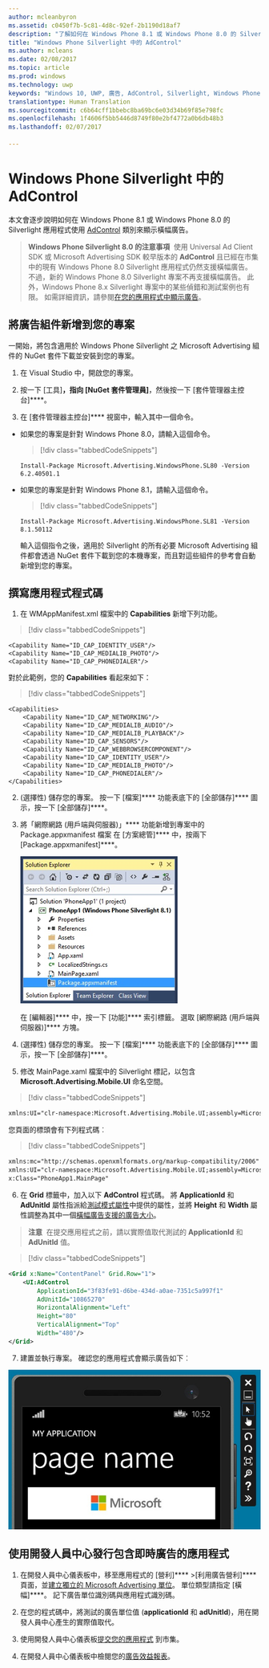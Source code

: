 ```yaml
---
author: mcleanbyron
ms.assetid: c0450f7b-5c81-4d8c-92ef-2b1190d18af7
description: "了解如何在 Windows Phone 8.1 或 Windows Phone 8.0 的 Silverlight 應用程式使用 AdControl 類別來顯示橫幅廣告。"
title: "Windows Phone Silverlight 中的 AdControl"
ms.author: mcleans
ms.date: 02/08/2017
ms.topic: article
ms.prod: windows
ms.technology: uwp
keywords: "Windows 10, UWP, 廣告, AdControl, Silverlight, Windows Phone"
translationtype: Human Translation
ms.sourcegitcommit: c6b64cff1bbebc8ba69bc6e03d34b69f85e798fc
ms.openlocfilehash: 1f4606f5bb5446d8749f80e2bf4772a0b6db48b3
ms.lasthandoff: 02/07/2017

---
```


# <a name="adcontrol-in-windows-phone-silverlight"></a>Windows Phone Silverlight 中的 AdControl

本文會逐步說明如何在 Windows Phone 8.1 或 Windows Phone 8.0 的 Silverlight 應用程式使用 [AdControl](https://msdn.microsoft.com/library/windows/apps/hh524191.aspx) 類別來顯示橫幅廣告。

> **Windows Phone Silverlight 8.0 的注意事項**&nbsp;&nbsp;使用 Universal Ad Client SDK 或 Microsoft Advertising SDK 較早版本的 **AdControl** 且已經在市集中的現有 Windows Phone 8.0 Silverlight 應用程式仍然支援橫幅廣告。 不過，新的 Windows Phone 8.0 Silverlight 專案不再支援橫幅廣告。 此外，Windows Phone 8.x Silverlight 專案中的某些偵錯和測試案例也有限。 如需詳細資訊，請參閱[在您的應用程式中顯示廣告](display-ads-in-your-app.md#silverlight_support)。

## <a name="add-the-advertising-assemblies-to-your-project"></a>將廣告組件新增到您的專案

一開始，將包含適用於 Windows Phone Silverlight 之 Microsoft Advertising 組件的 NuGet 套件下載並安裝到您的專案。

1.  在 Visual Studio 中，開啟您的專案。

2.  按一下 [工具]****，指向 [NuGet 套件管理員]****，然後按一下 [套件管理器主控台]****。

3.  在 [套件管理器主控台]**** 視窗中，輸入其中一個命令。

  * 如果您的專案是針對 Windows Phone 8.0，請輸入這個命令。

      > [!div class="tabbedCodeSnippets"]
      ```syntax
      Install-Package Microsoft.Advertising.WindowsPhone.SL80 -Version 6.2.40501.1
      ```

  * 如果您的專案是針對 Windows Phone 8.1，請輸入這個命令。

      > [!div class="tabbedCodeSnippets"]
      ```syntax
      Install-Package Microsoft.Advertising.WindowsPhone.SL81 -Version 8.1.50112
      ```

    輸入這個指令之後，適用於 Silverlight 的所有必要 Microsoft Advertising 組件都會透過 NuGet 套件下載到您的本機專案，而且對這些組件的參考會自動新增到您的專案。

## <a name="code-your-app"></a>撰寫應用程式程式碼


1.  在 WMAppManifest.xml 檔案中的 **Capabilities** 新增下列功能。

  > [!div class="tabbedCodeSnippets"]
  ``` syntax
  <Capability Name="ID_CAP_IDENTITY_USER"/>
  <Capability Name="ID_CAP_MEDIALIB_PHOTO"/>
  <Capability Name="ID_CAP_PHONEDIALER"/>
  ```

  對於此範例，您的 **Capabilities** 看起來如下：

  > [!div class="tabbedCodeSnippets"]
  ``` syntax
  <Capabilities>
      <Capability Name="ID_CAP_NETWORKING"/>
      <Capability Name="ID_CAP_MEDIALIB_AUDIO"/>
      <Capability Name="ID_CAP_MEDIALIB_PLAYBACK"/>
      <Capability Name="ID_CAP_SENSORS"/>
      <Capability Name="ID_CAP_WEBBROWSERCOMPONENT"/>
      <Capability Name="ID_CAP_IDENTITY_USER"/>
      <Capability Name="ID_CAP_MEDIALIB_PHOTO"/>
      <Capability Name="ID_CAP_PHONEDIALER"/>
  </Capabilities>
  ```

2.  (選擇性) 儲存您的專案。 按一下 [檔案]**** 功能表底下的 [全部儲存]**** 圖示，按一下 [全部儲存]****。

3.  將「網際網路 (用戶端與伺服器)」**** 功能新增到專案中的 Package.appxmanifest 檔案 在 [方案總管]**** 中，按兩下 [Package.appxmanifest]****。

    ![wp81silverlightmarkup\-solutionexplorer\-packageappxmanifest](images/13-b98c2a1a-69c3-4018-be0a-6ce010e703e7.jpg)

    在 [編輯器]**** 中，按一下 [功能]**** 索引標籤。 選取 [網際網路 (用戶端與伺服器)]**** 方塊。

4.  (選擇性) 儲存您的專案。 按一下 [檔案]**** 功能表底下的 [全部儲存]**** 圖示，按一下 [全部儲存]****。

5.  修改 MainPage.xaml 檔案中的 Silverlight 標記，以包含 **Microsoft.Advertising.Mobile.UI** 命名空間。

  > [!div class="tabbedCodeSnippets"]
  ``` xml
  xmlns:UI="clr-namespace:Microsoft.Advertising.Mobile.UI;assembly=Microsoft.Advertising.Mobile.UI"
  ```

  您頁面的標頭會有下列程式碼︰

  > [!div class="tabbedCodeSnippets"]
  ``` xml
  xmlns:mc="http://schemas.openxmlformats.org/markup-compatibility/2006"
  xmlns:UI="clr-namespace:Microsoft.Advertising.Mobile.UI;assembly=Microsoft.Advertising.Mobile.UI"
  x:Class="PhoneApp1.MainPage"
  ```

6.  在 **Grid** 標籤中，加入以下 **AdControl** 程式碼。 將 **ApplicationId** 和 **AdUnitId** 屬性指派給[測試模式屬性](test-mode-values.md)中提供的屬性，並將 **Height** 和 **Width** 屬性調整為其中一個[橫幅廣告支援的廣告大小](supported-ad-sizes-for-banner-ads.md)。

  > **注意**&nbsp;&nbsp;在提交應用程式之前，請以實際值取代測試的 **ApplicationId** 和 **AdUnitId** 值。

  > [!div class="tabbedCodeSnippets"]
  ``` xml
  <Grid x:Name="ContentPanel" Grid.Row="1">
      <UI:AdControl
          ApplicationId="3f83fe91-d6be-434d-a0ae-7351c5a997f1"
          AdUnitId="10865270"
          HorizontalAlignment="Left"
          Height="80"
          VerticalAlignment="Top"
          Width="480"/>
  </Grid>
  ```

7.  建置並執行專案。 確認您的應用程式會顯示廣告如下︰

  ![wp81silverlight\-emulatorwithad](images/13-8db1492f-ae1d-439b-9b78-bed8e22fe996.jpg)

## <a name="release-your-app-with-live-ads-using-dev-center"></a>使用開發人員中心發行包含即時廣告的應用程式

1.  在開發人員中心儀表板中，移至應用程式的 [營利]**** &gt;[利用廣告營利]**** 頁面，並[建立獨立的 Microsoft Advertising 單位](../publish/monetize-with-ads.md)。 單位類型請指定 [橫幅]****。 記下廣告單位識別碼與應用程式識別碼。

2.  在您的程式碼中，將測試的廣告單位值 (**applicationId** 和 **adUnitId**)，用在開發人員中心產生的實際值取代。

3.  使用開發人員中心儀表板[提交您的應用程式](../publish/app-submissions.md) 到市集。

4.  在開發人員中心儀表板中檢閱您的[廣告效益報表](../publish/advertising-performance-report.md)。


 

